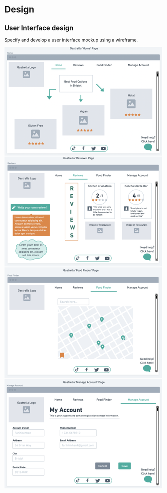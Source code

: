 # Design

## User Interface design
Specify and develop a user interface mockup using a wireframe.

![Insert your Wireframes Here](images/homepage.png)
![Insert your Wireframes Here](images/reviewpage.png)
![Insert your Wireframes Here](images/foodfinder.png)
![Insert your Wireframes Here](images/manageaccountpage.png)

